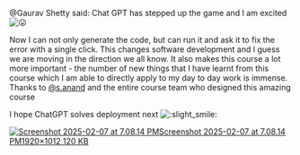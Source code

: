 @Gaurav Shetty said: Chat GPT has stepped up the game and I am excited ![:stuck_out_tongue:](https://emoji.discourse-cdn.com/google/stuck_out_tongue.png?v=12 ":stuck_out_tongue:")


Now I can not only generate the code, but can run it and ask it to fix the error with a single click. This changes software development and I guess we are moving in the direction we all know. It also makes this course a lot more important \- the number of new things that I have learnt from this course which I am able to directly apply to my day to day work is immense. Thanks to [@s.anand](/u/s.anand) and the entire course team who designed this amazing course


I hope ChatGPT solves deployment next ![:slight_smile:](https://emoji.discourse-cdn.com/google/slight_smile.png?v=12 ":slight_smile:")


[![Screenshot 2025-02-07 at 7.08.14 PM](https://europe1.discourse-cdn.com/flex013/uploads/iitm/optimized/3X/0/b/0b553dbb1337d12e5a557065768b503180d8d762_2_690x363.jpeg)Screenshot 2025\-02\-07 at 7\.08\.14 PM1920×1012 120 KB](https://europe1.discourse-cdn.com/flex013/uploads/iitm/original/3X/0/b/0b553dbb1337d12e5a557065768b503180d8d762.jpeg "Screenshot 2025-02-07 at 7.08.14 PM")

